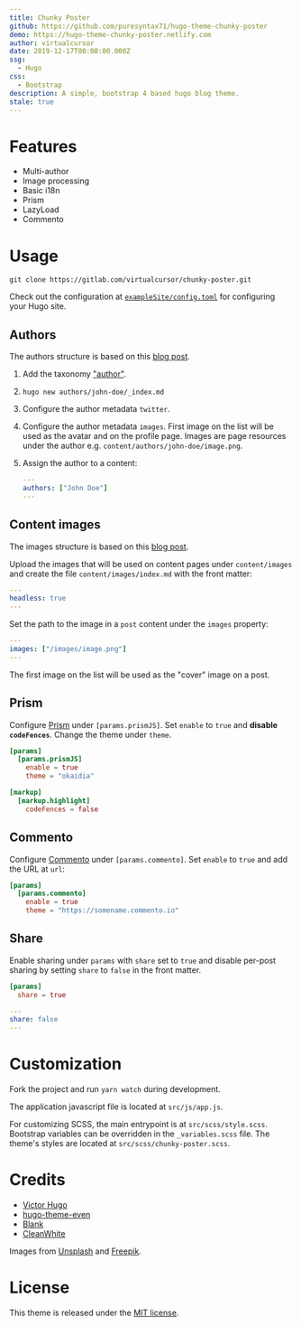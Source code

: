 ```yaml
---
title: Chunky Poster
github: https://github.com/puresyntax71/hugo-theme-chunky-poster
demo: https://hugo-theme-chunky-poster.netlify.com
author: virtualcursor
date: 2019-12-17T00:00:00.000Z
ssg:
  - Hugo
css:
  - Bootstrap
description: A simple, bootstrap 4 based hugo blog theme.
stale: true
---
```


# Features

* Multi-author
* Image processing
* Basic i18n
* Prism
* LazyLoad
* Commento

# Usage

```shell
git clone https://gitlab.com/virtualcursor/chunky-poster.git
```

Check out the configuration at [`exampleSite/config.toml`](exampleSite/config.toml) for configuring your Hugo site.

## Authors

The authors structure is based on this [blog post](https://www.netlify.com/blog/2018/07/24/hugo-tips-how-to-create-author-pages/).

1. Add the taxonomy ["author"](exampleSite/config.toml#L28).
2. `hugo new authors/john-doe/_index.md`
3. Configure the author metadata `twitter`.
4. Configure the author metadata `images`. First image on the list will be used as the avatar and on the profile page. Images are page resources under the author e.g. `content/authors/john-doe/image.png`.
5. Assign the author to a content:

    ```yaml
    ---
    authors: ["John Doe"]
    ---
    ```

## Content images

The images structure is based on this [blog post](https://forestry.io/blog/how-to-use-hugo-s-image-processing-with-forestry/).

Upload the images that will be used on content pages under `content/images` and create the file `content/images/index.md` with the front matter:

```yaml
---
headless: true
---
```

Set the path to the image in a `post` content under the `images` property:

```yaml
---
images: ["/images/image.png"]
---
```

The first image on the list will be used as the "cover" image on a post.

## Prism

Configure [Prism](https://prismjs.com/) under `[params.prismJS]`. Set `enable` to `true` and **disable `codeFences`**. Change the theme under `theme`.

```toml
[params]
  [params.prismJS]
    enable = true
    theme = "okaidia"

[markup]
  [markup.highlight]
    codeFences = false
```

## Commento

Configure [Commento](https://commento.io/) under `[params.commento]`. Set `enable` to `true` and add the URL at `url`:

```toml
[params]
  [params.commento]
    enable = true
    theme = "https://somename.commento.io"
```

## Share

Enable sharing under `params` with `share` set to `true` and disable per-post sharing by setting `share` to `false` in the front matter.

```toml
[params]
  share = true
```

```yaml
---
share: false
---
```

# Customization

Fork the project and run `yarn watch` during development.

The application javascript file is located at `src/js/app.js`.

For customizing SCSS, the main entrypoint is at `src/scss/style.scss`. Bootstrap variables can be overridden in the `_variables.scss` file. The theme's styles are located at `src/scss/chunky-poster.scss`.

# Credits

* [Victor Hugo](https://github.com/netlify-templates/victor-hugo)
* [hugo-theme-even](https://github.com/olOwOlo/hugo-theme-even)
* [Blank](https://github.com/vimux/blank/)
* [CleanWhite](https://github.com/zhaohuabing/hugo-theme-cleanwhite)

Images from [Unsplash](https://unsplash.com/) and [Freepik](https://www.freepik.com/).

# License

This theme is released under the [MIT license](LICENSE).
